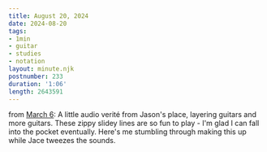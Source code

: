 ```yaml
---
title: August 20, 2024
date: 2024-08-20
tags:
- 1min
- guitar
- studies
- notation
layout: minute.njk
postnumber: 233
duration: '1:06'
length: 2643591
---
```

from [March 6](https://www.listenfaster.com/main/66/): A little audio verité from Jason's place, layering guitars and more guitars. These zippy slidey lines are so fun to play - I'm glad I can fall into the pocket eventually. Here's me stumbling through making this up while Jace tweezes the sounds.